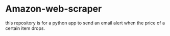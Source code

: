# Amazon-web-scraper
this repository is for a python app to send an email alert when the price of a certain item drops. 
